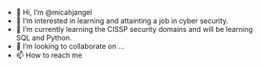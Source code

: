 - 👋 Hi, I’m @micahjangel
- 👀 I’m interested in learning and attainting a job in cyber security.
- 🌱 I’m currently learning the CISSP security domains and will be learning SQL and Python.
- 💞️ I’m looking to collaborate on ...
- 📫 How to reach me 

<!---
micahjangel/micahjangel is a ✨ special ✨ repository because its `README.md` (this file) appears on your GitHub profile.
You can click the Preview link to take a look at your changes.
--->
